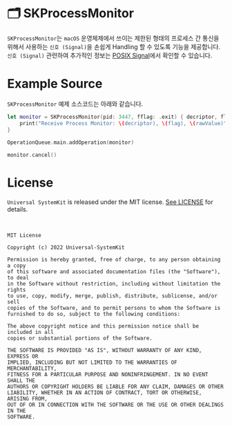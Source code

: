 # 🗂 SKProcessMonitor

`SKProcessMonitor`는 `macOS` 운영체제에서 쓰이는 제한된 형태의 프로세스 간 통신을 위해서 사용하는 `신호 (Signal)`을 손쉽게 Handling 할 수 있도록 기능을 제공합니다. `신호 (Signal)` 관련하여 추가적인 정보는 [POSIX Signal](https://en.wikipedia.org/wiki/Signal_(IPC))에서 확인할 수 있습니다.

# Example Source

`SKProcessMonitor` 예제 소스코드는 아래와 같습니다.

```Swift
let monitor = SKProcessMonitor(pid: 3447, fflag: .exit) { decriptor, flag, rawValue in
    print("Receive Process Monitor: \(decriptor), \(flag), \(rawValue)")
}
        
OperationQueue.main.addOperation(monitor)

monitor.cancel()
```

# License

`Universal SystemKit` is released under the MIT license. [See LICENSE](https://github.com/ChangYeop-Yang/Apple-SystemKit/blob/main/LICENSE) for details.

</br>

```TEXT
MIT License

Copyright (c) 2022 Universal-SystemKit

Permission is hereby granted, free of charge, to any person obtaining a copy
of this software and associated documentation files (the "Software"), to deal
in the Software without restriction, including without limitation the rights
to use, copy, modify, merge, publish, distribute, sublicense, and/or sell
copies of the Software, and to permit persons to whom the Software is
furnished to do so, subject to the following conditions:

The above copyright notice and this permission notice shall be included in all
copies or substantial portions of the Software.

THE SOFTWARE IS PROVIDED "AS IS", WITHOUT WARRANTY OF ANY KIND, EXPRESS OR
IMPLIED, INCLUDING BUT NOT LIMITED TO THE WARRANTIES OF MERCHANTABILITY,
FITNESS FOR A PARTICULAR PURPOSE AND NONINFRINGEMENT. IN NO EVENT SHALL THE
AUTHORS OR COPYRIGHT HOLDERS BE LIABLE FOR ANY CLAIM, DAMAGES OR OTHER
LIABILITY, WHETHER IN AN ACTION OF CONTRACT, TORT OR OTHERWISE, ARISING FROM,
OUT OF OR IN CONNECTION WITH THE SOFTWARE OR THE USE OR OTHER DEALINGS IN THE
SOFTWARE.
```
